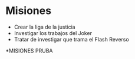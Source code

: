 # Misiones

* Crear la liga de la justicia
* Investigar los trabajos del Joker
* Tratar de investigar que trama el Flash Reverso

*MISIONES PRUBA